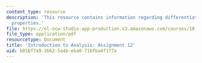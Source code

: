 ```yaml
---
content_type: resource
description: 'This resource contains information regarding differentiation: local
  properties.'
file: https://ol-ocw-studio-app-production.s3.amazonaws.com/courses/18-100a-introduction-to-analysis-fall-2012/b016f7a93b625a4beba071bfba4f177a_MIT18_100AF12_Assign_12.pdf
file_type: application/pdf
resourcetype: Document
title: 'Introduction to Analysis: Assignment 12'
uid: b016f7a9-3b62-5a4b-eba0-71bfba4f177a
---
```

